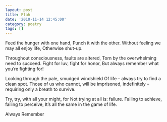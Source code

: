 ```yaml
---
layout: post
title: Plah
date: '2010-11-14 12:45:00'
category: poetry
tags: []
---
```


Feed the hunger with one hand,
Punch it with the other.
Without feeling we may all enjoy life,
Otherwise shut-up.

Throughout consciousness, faults are altered,
Torn by the overwhelming need to succeed.
Fight for luv, fight for honor,
But always remember what you’re fighting for!

Looking through the pale, smudged windshield
Of life – always try to find a clean spot.
Those of us who cannot, will be imprisoned,
indefinitely – requiring only a breath to survive.

Try, try, with all your might, for
Not trying at all is: failure.
Failing to achieve, failing to perceive,
It’s all the same in the game of life.

Always Remember

